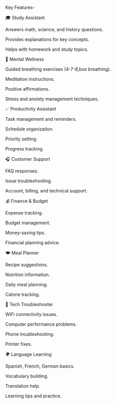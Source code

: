 Key Features-

🎓 Study Assistant

Answers math, science, and history questions.

Provides explanations for key concepts.

Helps with homework and study topics.

🧘 Mental Wellness

Guided breathing exercises (4-7-8,box breathing).

Meditation instructions.

Positive affirmations.

Stress and anxiety management techniques.

✅ Productivity Assistant

Task management and reminders.

Schedule organization.

Priority setting.

Progress tracking.

🎧 Customer Support

FAQ responses.

Issue troubleshooting.

Account, billing, and technical support.

💰 Finance & Budget

Expense tracking.

Budget management.

Money-saving tips.

Financial planning advice.

🍽️ Meal Planner

Recipe suggestions.

Nutrition information.

Daily meal planning.

Calorie tracking.

🔧 Tech Troubleshooter

WiFi connectivity issues.

Computer performance problems.

Phone troubleshooting.

Printer fixes.

🌍 Language Learning

Spanish, French, German basics.

Vocabulary building.

Translation help.

Learning tips and practice.
